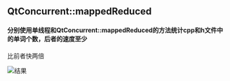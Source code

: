 ## QtConcurrent::mappedReduced

#### 分别使用单线程和QtConcurrent::mappedReduced的方法统计cpp和h文件中的单词个数，后者的速度至少
比前者快两倍

![结果](https://raw.githubusercontent.com/rjosodtssp/Qt-Turtorial/master/ConCurrent/WordCounter/result.png)